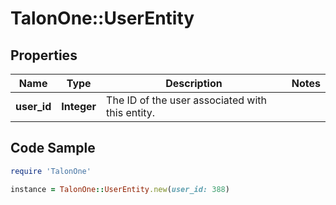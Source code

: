 # TalonOne::UserEntity

## Properties

Name | Type | Description | Notes
------------ | ------------- | ------------- | -------------
**user_id** | **Integer** | The ID of the user associated with this entity. | 

## Code Sample

```ruby
require 'TalonOne'

instance = TalonOne::UserEntity.new(user_id: 388)
```


